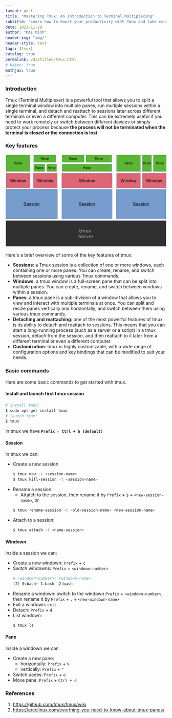 ```yaml
---
layout: post
title: "Mastering Tmux: An Introduction to Terminal Multiplexing"
subtitle: "Learn how to boost your productivity with Tmux and take control of your terminal workflow"
date: 2022-11-29
author: "MAI Minh"
header-img: "img/"
header-style: text
tags: [tmux]
catalog: true
permalink: /distilled/tmux.html
# katex: true
mathjax: true
---
```


### Introduction

Tmux (Terminal Multiplexer) is a powerful tool that allows you to split a single terminal window into multiple panes, run multiple sessions within a single terminal, and detach and reattach to sessions later across different terminals or even a different computer. This can be extremely useful if you need to work remotely or switch between different devices or simply protect your process because **the process will not be terminated when the terminal is closed or the connection is lost**.

### Key features
![](../img/tmux.png)

Here's a brief overview of some of the key features of tmux:
- **Sessions**: a Tmux session is a collection of one or more windows, each containing one or more panes. You can create, rename, and switch between sessions using various Tmux commands.
- **Windows**: a tmux window is a full-screen pane that can be split into multiple panes. You can create, rename, and switch between windows within a session.
- **Panes**: a tmux pane is a sub-division of a window that allows you to view and interact with multiple terminals at once. You can split and resize panes vertically and horizontally, and switch between them using various tmux commands.
- **Detaching and reattaching**: one of the most powerful features of tmux is its ability to detach and reattach to sessions. This means that you can start a long-running process (such as a server or a script) in a tmux session, detach from the session, and then reattach to it later from a different terminal or even a different computer.
- **Customization**: tmux is highly customizable, with a wide range of configuration options and key bindings that can be modified to suit your needs.

### Basic commands

Here are some basic commands to get started with tmux.
#### Install and launch first tmux session
```bash
# install tmux:
$ sudo apt-get install tmux
# launch tmux:
$ tmux
```

In tmux we have **`Prefix = Ctrl + b (default)`**

#### Session

In tmux we can:
- Create a new session
    ```bash
    $ tmux new -s <session-name>
    $ tmux kill-session -t <session-name>
    ```
- Rename a session: 
    - Attatch to the session, then rename it by `Prefix` + `$` + `<new-session-name>`, or
    ```bash
    $ tmux rename-session -t <old-session-name> <new-session-name>
    ```
- Attach to a session: 
    ```bash
    $ tmux attach -t <name-session>
    ```

#### Windown

Inside a session we can:
- Create a new windown: `Prefix` + `c`
- Switch windowns: `Prefix` + `<windown-number>`
    ```bash
    # <windown-number>: <windown-name>
    [2] 0:bash* 1:bash  2:bash-
    ```
- Rename a windown: switch to the windown `Prefix` + `<windown-number>`, then rename it by `Prefix` + `,` + `<new-windown-name>`
- Exit a windown: `exit`
- Detach: `Prefix` + `d`
- List windown: 
    ```bash
    $ tmux ls
    ```

#### Pane

Inside a windown we can
- Create a new pane:
    - horizontally: `Prefix` + `%`
    - vertically: `Prefix` + `"`
- Switch panes: `Prefix` + `o`
- Move pane: `Prefix` + `Ctrl + o`


### References 

1. <https://github.com/tmux/tmux/wiki>
2. <https://arcolinux.com/everthing-you-need-to-know-about-tmux-panes/>